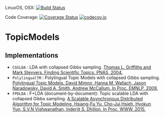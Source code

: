 LinuxOS, OSX: [![Build Status](https://travis-ci.org/nzw0301/TopicModels.jl.svg)](https://travis-ci.org/nzw0301/TopicModels.jl)

Code Coverage: [![Coverage Status](https://coveralls.io/repos/nzw0301/topicModels.jl/badge.svg?branch=master)](https://coveralls.io/r/nzw0301/TopicModels.jl?branch=master) [![codecov.io](http://codecov.io/github/nzw0301/TopicModels.jl/coverage.svg?branch=master)](http://codecov.io/github/nzw0301/TopicMidels.jl?branch=master)



# TopicModels

## Implementations

- `CGSLDA` : LDA with collapsed Gibbs sampling. [Thomas L. Griffiths and Mark Steyvers. Finding Scientific Topics. PNAS, 2004.](http://psiexp.ss.uci.edu/research/papers/sciencetopics.pdf)
- `PolylingualTM` : Polylingual Topic Models with collapsed Gibbs sampling. [Polylingual Topic Models. David Mimno, Hanna M. Wallach, Jason Naradowsky, David A. Smith, Andrew McCallum. In Proc. EMNLP, 2009.](http://dirichlet.net/pdf/mimno09polylingual.pdf)
- `FPDLDA` : F+LDA (document-by-document): Topic scalable LDA with collapsed Gibbs sampling. [A Scalable Asynchronous Distributed Algorithm for Topic Modeling. Hsiang-Fu Yu, Cho-Jui Hsieh, Hyokun Yun, S.V.N Vishwanathan, Inderjit S. Dhillon. In Proc. WWW, 2015.](https://www.cs.utexas.edu/~rofuyu/papers/nomad-lda-www.pdf)
